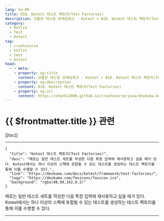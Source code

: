 ```yaml
---
lang: ko-KR
title: 01Q. Kotest 테스트 팩토리(Test Factories)
description: 코틀린 테스팅 프레임워크 - Kotest > 01Q. Kotest 테스트 팩토리(Test Factories)
category: 
  - Kotlin
  - Test
  - Kotest
tag: 
  - crashcourse
  - kotlin
  - test
  - kotest
head:
  - - meta:
    - property: og:title
      content: 코틀린 테스팅 프레임워크 - Kotest > 01Q. Kotest 테스트 팩토리(Test Factories)
    - property: og:description
      content: 01Q. Kotest 테스트 팩토리(Test Factories)
    - property: og:url
      content: https://chanhi2000.github.io/crashcourse/java/devkuma-kotest/01-kotest-framework/01Q.html
---
```


# {{ $frontmatter.title }} 관련

[[toc]]

---

```component VPCard
{
  "title": "Kotest 테스트 팩토리(Test Factories)",
  "desc": "때로는 일반 테스트 세트를 작성한 다음 특정 입력에 재사용하고 싶을 때가 있다. Kotest에서는 하나 이상의 스펙에 포함될 수 있는 테스트를 생성하는 테스트 팩토리를 통해 이를 수행할 수 있다.",
  "link": "https://devkuma.com/docs/kotest/framework/test-factories/",
  "logo": "https://devkuma.com/favicons/favicon.ico",
  "background": "rgba(48,99,142,0.2)"
}
```

때로는 일반 테스트 세트를 작성한 다음 특정 입력에 재사용하고 싶을 때가 있다. Kotest에서는 하나 이상의 스펙에 포함될 수 있는 테스트를 생성하는 테스트 팩토리를 통해 이를 수행할 수 있다.

---

<TagLinks />